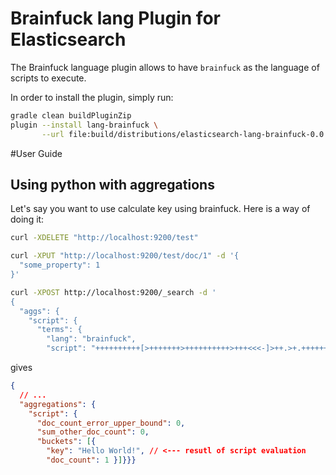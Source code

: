 # Brainfuck lang Plugin for Elasticsearch

The Brainfuck language plugin allows to have `brainfuck` as the language of scripts to execute.

In order to install the plugin, simply run:

```bash
gradle clean buildPluginZip
plugin --install lang-brainfuck \
       --url file:build/distributions/elasticsearch-lang-brainfuck-0.0.1-plugin.zip
```

#User Guide

## Using python with aggregations

Let's say you want to use calculate key using brainfuck. Here is a way of doing it:

```sh
curl -XDELETE "http://localhost:9200/test"

curl -XPUT "http://localhost:9200/test/doc/1" -d '{
  "some_property": 1
}'

curl -XPOST http://localhost:9200/_search -d '
{
  "aggs": {
    "script": {
      "terms": {
        "lang": "brainfuck",
        "script": "++++++++++[>+++++++>++++++++++>+++<<<-]>++.>+.+++++++..+++.>++.<<+++++++++++++++.>.+++.------.--------.>+."}}}}'
```

gives

```json
{
  // ...
  "aggregations": {
    "script": {
      "doc_count_error_upper_bound": 0,
      "sum_other_doc_count": 0,
      "buckets": [{
        "key": "Hello World!", // <--- resutl of script evaluation
        "doc_count": 1 }]}}}
```
